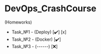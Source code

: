 # DevOps_CrashCourse
(Homeworks)

* Task_№1 - (Deploy) [✔️]  [x]
* Task_№2 - (Docker) [✔️] 
* Task_№3 - (------) [❌]
